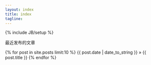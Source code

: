 ```yaml
---
layout: index
title: index
tagline: 
---
```


{% include JB/setup %}

最近发布的文章

{% for post in site.posts limit:10 %}
{{ post.date | date_to_string }} » {{ post.title }}
{% endfor %}
